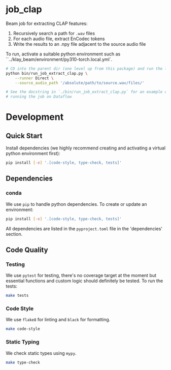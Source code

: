 # job_clap

Beam job for extracting CLAP features:

1. Recursively search a path for `.wav` files
1. For each audio file, extract EnCodec tokens
1. Write the results to an .npy file adjacent to the source audio file

To run, activate a suitable python environment such as
``../klay_beam/environment/py310-torch.local.yml`.

```bash
# CD into the parent dir (one level up from this package) and run the launch script
python bin/run_job_extract_clap.py \
    --runner Direct \
    --source_audio_path '/absolute/path/to/source.wav/files/'

# See the docstring in `./bin/run_job_extract_clap.py` for an example of
# running the job on Dataflow
```

# Development
## Quick Start
Install dependencies (we highly recommend creating and activating a virtual
python environment first):
```sh
pip install [-e] '.[code-style, type-check, tests]'
```

## Dependencies
### conda
We use `pip` to handle python dependencies.  To create or update an environment:

```sh
pip install [-e] '.[code-style, type-check, tests]'
```

All dependencies are listed in the `pyproject.toml` file in the 'dependencies'
section.

## Code Quality
### Testing
We use `pytest` for testing, there's no coverage target at the moment but
essential functions and custom logic should definitely be tested. To run the
tests:
```sh
make tests
```

### Code Style
We use `flake8` for linting and `black` for formatting.

```sh
make code-style
```

### Static Typing
We check static types using `mypy`.
```sh
make type-check
```
